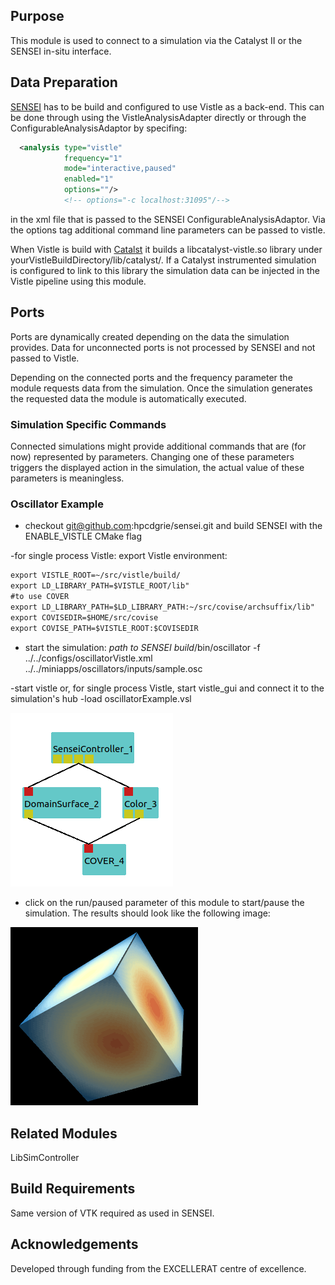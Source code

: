 [headline]:<>
## Purpose
This module is used to connect to a simulation via the Catalyst II or the SENSEI in-situ interface.


## Data Preparation
[SENSEI](https://github.com/hpcdgrie/sensei) has to be build and configured to use Vistle as a back-end.
This can be done through using the VistleAnalysisAdapter directly or through the ConfigurableAnalysisAdaptor
by specifing:
```xml
  <analysis type="vistle"
            frequency="1"
            mode="interactive,paused"
            enabled="1"
            options=""/>
            <!-- options="-c localhost:31095"/-->

``` 
in the xml file that is passed to the SENSEI ConfigurableAnalysisAdaptor. Via the options tag additional command line parameters can be passed to vistle. 

When Vistle is build with [Catalst](https://gitlab.kitware.com/paraview/catalyst) it builds a
libcatalyst-vistle.so library under yourVistleBuildDirectory/lib/catalyst/. If a Catalyst instrumented simulation is configured to 
link to this library the simulation data can be injected in the Vistle pipeline using this module. 

## Ports

[moduleHtml]:<>

Ports are dynamically created depending on the data the simulation provides. Data for unconnected ports
is not processed by SENSEI and not passed to Vistle.

[parameters]:<>

Depending on the connected ports and the frequency parameter the module requests data from the simulation.
Once the simulation generates the requested data the module is automatically executed.

### Simulation Specific Commands
Connected simulations might provide additional commands that are (for now) represented by parameters. Changing one of these parameters triggers the displayed action in the simulation, the actual value of these parameters is meaningless.

### Oscillator Example 
- checkout git@github.com:hpcdgrie/sensei.git and build SENSEI with the ENABLE_VISTLE CMake flag

-for single process Vistle: export Vistle environment:
```xml
export VISTLE_ROOT=~/src/vistle/build/
export LD_LIBRARY_PATH=$VISTLE_ROOT/lib"
#to use COVER
export LD_LIBRARY_PATH=$LD_LIBRARY_PATH:~/src/covise/archsuffix/lib"
export COVISEDIR=$HOME/src/covise
export COVISE_PATH=$VISTLE_ROOT:$COVISEDIR
```

- start the simulation: *path to SENSEI build*/bin/oscillator -f ../../configs/oscillatorVistle.xml ../../miniapps/oscillators/inputs/sample.osc

-start vistle or, for single process Vistle, start vistle_gui and connect it to the simulation's hub
-load oscillatorExample.vsl

![](OscillatorNet.png)

- click on the run/paused parameter of this module to start/pause the simulation. The results should look like the following image:

<img src="OscillatorResult.png" alt="dice" style="width:300px;"/>

## Related Modules
LibSimController

## Build Requirements
Same version of VTK required as used in SENSEI.


## Acknowledgements
Developed through funding from the EXCELLERAT centre of excellence.
